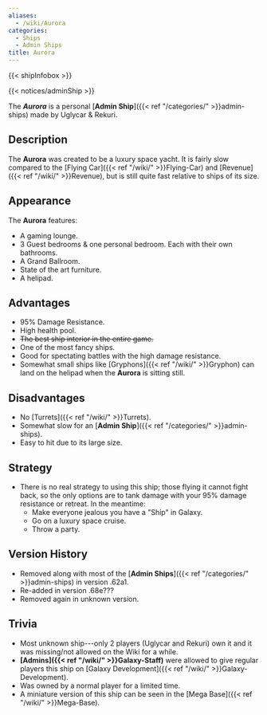 ```yaml
---
aliases:
  - /wiki/Aurora
categories:
  - Ships
  - Admin Ships
title: Aurora
---
```


{{< shipInfobox >}}

{{< notices/adminShip >}}

The **_Aurora_** is a personal [**Admin Ship**]({{< ref "/categories/" >}}admin-ships) made by Uglycar & Rekuri.

## Description

The **Aurora** was created to be a luxury space yacht. It is fairly slow compared to the [Flying Car]({{< ref "/wiki/" >}}Flying-Car) and [Revenue]({{< ref "/wiki/" >}}Revenue), but is still quite fast relative to ships of its size.

## Appearance

The **Aurora** features:

- A gaming lounge.
- 3 Guest bedrooms & one personal bedroom. Each with their own bathrooms.
- A Grand Ballroom.
- State of the art furniture.
- A helipad.

## Advantages

- 95% Damage Resistance.
- High health pool.
- <s>The best ship interior in the entire game.</s>
- One of the most fancy ships.
- Good for spectating battles with the high damage resistance.
- Somewhat small ships like [Gryphons]({{< ref "/wiki/" >}}Gryphon) can land on the helipad when the **Aurora** is sitting still.

## Disadvantages

- No [Turrets]({{< ref "/wiki/" >}}Turrets).
- Somewhat slow for an [**Admin Ship**]({{< ref "/categories/" >}}admin-ships).
- Easy to hit due to its large size.

## Strategy

- There is no real strategy to using this ship; those flying it cannot fight back, so the only options are to tank damage with your 95% damage resistance or retreat. In the meantime:
  - Make everyone jealous you have a "Ship" in Galaxy.
  - Go on a luxury space cruise.
  - Throw a party.

## Version History

- Removed along with most of the [**Admin Ships**]({{< ref "/categories/" >}}admin-ships) in version .62a1.
- Re-added in version .68e???
- Removed again in unknown version.

## Trivia

- Most unknown ship---only 2 players (Uglycar and Rekuri) own it and it was missing/not allowed on the Wiki for a while.
- **[Admins]({{< ref "/wiki/" >}}Galaxy-Staff)** were allowed to give regular players this ship on [Galaxy Development]({{< ref "/wiki/" >}}Galaxy-Development).
- Was owned by a normal player for a limited time.
- A miniature version of this ship can be seen in the [Mega Base]({{< ref "/wiki/" >}}Mega-Base).
